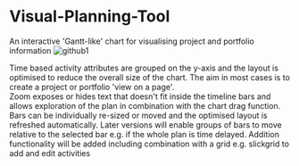 # Visual-Planning-Tool
An interactive 'Gantt-like' chart for visualising project and portfolio information 
![github1](https://user-images.githubusercontent.com/45569000/51021089-7124b280-1578-11e9-85eb-857bb31b560d.JPG)





Time based activity attributes are grouped on the y-axis and the layout is optimised to reduce the overall size of the chart.  The aim in most cases is to create a project or portfolio 'view on a page'.   
Zoom exposes or hides text that doesn't fit inside the timeline bars and allows exploration of the plan in combination with the chart drag function.   Bars can be individually re-sized or moved and the optimised layout is refreshed automatically.
Later versions will enable groups of bars to move relative to the selected bar e.g. if the whole plan is time delayed.
Addition functionality will be added including combination with a grid e.g. slickgrid to add and edit activities
